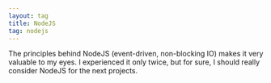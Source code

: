 ```yaml
---
layout: tag
title: NodeJS
tag: nodejs
---
```


The principles behind NodeJS (event-driven, non-blocking IO) makes it very valuable to my eyes. 
I experienced it only twice, but for sure, I should really consider NodeJS for the next projects.